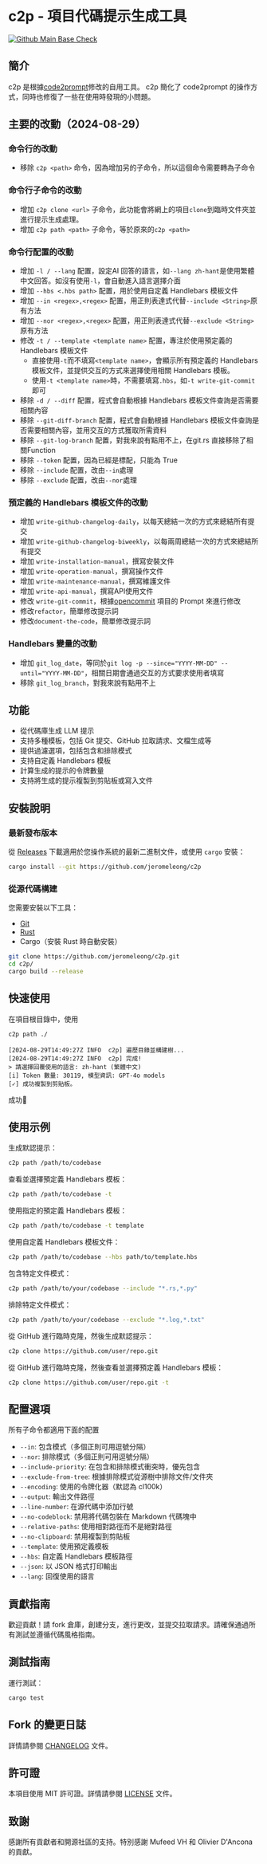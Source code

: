 # c2p - 項目代碼提示生成工具

[![Github Main Base Check](https://github.com/jeromeleong/c2p/actions/workflows/base_check.yml/badge.svg)](https://github.com/jeromeleong/c2p/actions/workflows/base_check.yml)

## 簡介
c2p 是根據[code2prompt](https://github.com/mufeedvh/code2prompt)修改的自用工具。
c2p 簡化了 code2prompt 的操作方式，同時也修復了一些在使用時發現的小問題。

## 主要的改動（2024-08-29）
### 命令行的改動
- 移除 `c2p <path>` 命令，因為增加另的子命令，所以這個命令需要轉為子命令

### 命令行子命令的改動
- 增加 `c2p clone <url>` 子命令，此功能會將網上的項目`clone`到臨時文件夾並進行提示生成處理。
- 增加 `c2p path <path>` 子命令，等於原來的`c2p <path>`

### 命令行配置的改動
- 增加 `-l / --lang` 配置，設定AI 回答的語言，如`--lang zh-hant`是使用繁體中文回答。如沒有使用`-l`，會自動進入語言選擇介面
- 增加 `--hbs <.hbs path>` 配置，用於使用自定義 Handlebars 模板文件
- 增加 `--in <regex>,<regex>` 配置，用正則表達式代替`--include <String>`原有方法
- 增加 `--nor <regex>,<regex>` 配置，用正則表達式代替`--exclude <String>`原有方法
- 修改 `-t / --template <template name>` 配置，專注於使用預定義的 Handlebars 模板文件
    - 直接使用`-t`而不填寫`<template name>`，會顯示所有預定義的 Handlebars 模板文件，並提供交互的方式來選擇使用相關 Handlebars 模板。
    - 使用`-t <template name>`時，不需要填寫`.hbs`，如`-t write-git-commit` 即可
- 移除 `-d / --diff` 配置，程式會自動根據 Handlebars 模板文件查詢是否需要相關內容
- 移除 `--git-diff-branch` 配置，程式會自動根據 Handlebars 模板文件查詢是否需要相關內容，並用交互的方式獲取所需資料
- 移除 `--git-log-branch` 配置，對我來說有點用不上，在git.rs 直接移除了相關Function
- 移除 `--token` 配置，因為已經是標配，只能為 True
- 移除 `--include` 配置，改由`--in`處理
- 移除 `--exclude` 配置，改由`--nor`處理

### 預定義的 Handlebars 模板文件的改動
- 增加 `write-github-changelog-daily`，以每天總結一次的方式來總結所有提交
- 增加 `write-github-changelog-biweekly`，以每兩周總結一次的方式來總結所有提交
- 增加 `write-installation-manual`，撰寫安裝文件
- 增加 `write-operation-manual`，撰寫操作文件
- 增加 `write-maintenance-manual`，撰寫維護文件
- 增加 `write-api-manual`，撰寫API使用文件
- 修改 `write-git-commit`，根據[opencommit](https://github.com/di-sukharev/opencommit/) 項目的 Prompt 來進行修改
- 修改`refactor`，簡單修改提示詞
- 修改`document-the-code`，簡單修改提示詞

### Handlebars 變量的改動
- 增加 `git_log_date`，等同於`git log -p --since="YYYY-MM-DD" --until="YYYY-MM-DD"`，相關日期會通過交互的方式要求使用者填寫
- 移除 `git_log_branch`，對我來說有點用不上

## 功能
- 從代碼庫生成 LLM 提示
- 支持多種模板，包括 Git 提交、GitHub 拉取請求、文檔生成等
- 提供過濾選項，包括包含和排除模式
- 支持自定義 Handlebars 模板
- 計算生成的提示的令牌數量
- 支持將生成的提示複製到剪貼板或寫入文件

## 安裝說明
### 最新發布版本
從 [Releases](https://github.com/jeromeleong/c2p/releases) 下載適用於您操作系統的最新二進制文件，或使用 `cargo` 安裝：

```sh
cargo install --git https://github.com/jeromeleong/c2p
```

### 從源代碼構建
您需要安裝以下工具：
- [Git](https://git-scm.org/downloads)
- [Rust](https://rust-lang.org/tools/install)
- Cargo（安裝 Rust 時自動安裝）

```sh
git clone https://github.com/jeromeleong/c2p.git
cd c2p/
cargo build --release
```

## 快速使用

在項目根目錄中，使用
```sh
c2p path ./ 
```
```output
[2024-08-29T14:49:27Z INFO  c2p] 遍歷目錄並構建樹...
[2024-08-29T14:49:27Z INFO  c2p] 完成!
> 請選擇回覆使用的語言: zh-hant (繁體中文)
[i] Token 數量: 30119, 模型資訊: GPT-4o models
[✓] 成功複製到剪貼板。
```

成功🏅

## 使用示例
生成默認提示：
```sh
c2p path /path/to/codebase
```

查看並選擇預定義 Handlebars 模板：

```sh
c2p path /path/to/codebase -t
```

使用指定的預定義 Handlebars 模板：

```sh
c2p path /path/to/codebase -t template
```

使用自定義 Handlebars 模板文件：

```sh
c2p path /path/to/codebase --hbs path/to/template.hbs
```

包含特定文件模式：
```sh
c2p path /path/to/your/codebase --include "*.rs,*.py"
```

排除特定文件模式：
```sh
c2p path /path/to/your/codebase --exclude "*.log,*.txt"
```

從 GitHub 進行臨時克隆，然後生成默認提示：
```sh
c2p clone https://github.com/user/repo.git 
```

從 GitHub 進行臨時克隆，然後查看並選擇預定義 Handlebars 模板：
```sh
c2p clone https://github.com/user/repo.git -t
```

## 配置選項
所有子命令都適用下面的配置
- `--in`: 包含模式（多個正則可用逗號分隔）
- `--nor`: 排除模式（多個正則可用逗號分隔）
- `--include-priority`: 在包含和排除模式衝突時，優先包含
- `--exclude-from-tree`: 根據排除模式從源樹中排除文件/文件夾
- `--encoding`: 使用的令牌化器（默認為 cl100k）
- `--output`: 輸出文件路徑
- `--line-number`: 在源代碼中添加行號
- `--no-codeblock`: 禁用將代碼包裝在 Markdown 代碼塊中
- `--relative-paths`: 使用相對路徑而不是絕對路徑
- `--no-clipboard`: 禁用複製到剪貼板
- `--template`: 使用預定義模板
- `--hbs`: 自定義 Handlebars 模板路徑
- `--json`: 以 JSON 格式打印輸出
- `--lang`: 回復使用的語言

## 貢獻指南
歡迎貢獻！請 fork 倉庫，創建分支，進行更改，並提交拉取請求。請確保通過所有測試並遵循代碼風格指南。

## 測試指南
運行測試：
```sh
cargo test
```

## Fork 的變更日誌
詳情請參閱 [CHANGELOG](CHANGELOG.md) 文件。

## 許可證
本項目使用 MIT 許可證。詳情請參閱 [LICENSE](LICENSE) 文件。

## 致謝
感謝所有貢獻者和開源社區的支持。特別感謝 Mufeed VH 和 Olivier D'Ancona 的貢獻。
